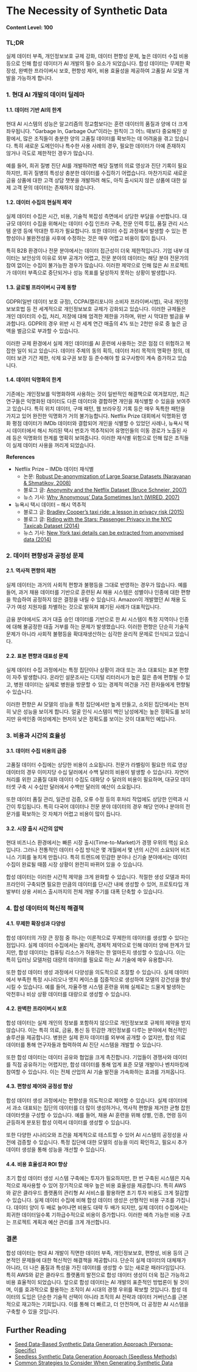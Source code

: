 # The Necessity of Synthetic Data

#### Content Level: 100

### TL;DR

실제 데이터 부족, 개인정보보호 규제 강화, 데이터 편향성 문제, 높은 데이터 수집 비용 등으로 인해 합성 데이터가 AI 개발의 필수 요소가 되었습니다. 합성 데이터는 무제한 확장성, 완벽한 프라이버시 보호, 편향성 제어, 비용 효율성을 제공하여 고품질 AI 모델 개발을 가능하게 합니다.

### 1. 현대 AI 개발의 데이터 딜레마

#### 1.1. 데이터 기반 AI의 한계

현대 AI 시스템의 성능은 알고리즘의 정교함보다는 훈련 데이터의 품질과 양에 더 크게 좌우됩니다. "Garbage In, Garbage Out"이라는 원칙이 그 어느 때보다 중요해진 상황에서, 많은 조직들이 충분한 양의 고품질 데이터를 확보하는 데 어려움을 겪고 있습니다. 특히 새로운 도메인이나 특수한 사용 사례의 경우, 필요한 데이터가 아예 존재하지 않거나 극도로 제한적인 경우가 많습니다.

예를 들어, 희귀 질병 진단 AI를 개발하려면 해당 질병의 의료 영상과 진단 기록이 필요하지만, 희귀 질병의 특성상 충분한 데이터를 수집하기 어렵습니다. 마찬가지로 새로운 금융 상품에 대한 고객 상담 챗봇을 개발하려 해도, 아직 출시되지 않은 상품에 대한 실제 고객 문의 데이터는 존재하지 않습니다.

#### 1.2. 데이터 수집의 현실적 제약

실제 데이터 수집은 시간, 비용, 기술적 복잡성 측면에서 상당한 부담을 수반합니다. 대규모 데이터 수집을 위해서는 데이터 수집 인프라 구축, 전문 인력 투입, 품질 관리 시스템 운영 등에 막대한 투자가 필요합니다. 또한 데이터 수집 과정에서 발생할 수 있는 편향성이나 불완전성을 사후에 수정하는 것은 매우 어렵고 비용이 많이 듭니다.

특히 B2B 환경이나 전문 분야에서는 데이터 접근성이 더욱 제한적입니다. 기업 내부 데이터는 보안상의 이유로 외부 공개가 어렵고, 전문 분야의 데이터는 해당 분야 전문가의 참여 없이는 수집이 불가능한 경우가 많습니다. 이러한 제약으로 인해 많은 AI 프로젝트가 데이터 부족으로 중단되거나 성능 목표를 달성하지 못하는 상황이 발생합니다.

#### 1.3. 글로벌 프라이버시 규제 동향

GDPR(일반 데이터 보호 규정), CCPA(캘리포니아 소비자 프라이버시법), 국내 개인정보보호법 등 전 세계적으로 개인정보보호 규제가 강화되고 있습니다. 이러한 규제들은 개인 데이터의 수집, 처리, 저장에 대해 엄격한 제한을 가하며, 위반 시 막대한 벌금을 부과합니다. GDPR의 경우 위반 시 전 세계 연간 매출의 4% 또는 2천만 유로 중 높은 금액을 벌금으로 부과할 수 있습니다.

이러한 규제 환경에서 실제 개인 데이터를 AI 훈련에 사용하는 것은 점점 더 위험하고 복잡한 일이 되고 있습니다. 데이터 주체의 동의 획득, 데이터 처리 목적의 명확한 정의, 데이터 보관 기간 제한, 삭제 요구권 보장 등 준수해야 할 요구사항이 계속 증가하고 있습니다.

#### 1.4. 데이터 익명화의 한계

기존에는 개인정보를 익명화하여 사용하는 것이 일반적인 해결책으로 여겨졌지만, 최근 연구들은 익명화된 데이터도 다른 데이터와 결합하면 개인을 재식별할 수 있음을 보여주고 있습니다. 특히 위치 데이터, 구매 패턴, 웹 브라우징 기록 등은 매우 독특한 패턴을 가지고 있어 완전한 익명화가 거의 불가능합니다. Netflix Prize 대회에서 익명화된 영화 평점 데이터가 IMDb 데이터와 결합되어 개인을 식별할 수 있었던 사례나, 뉴욕시 택시 데이터에서 해시 처리된 택시 번호가 역추적되어 유명인들의 이동 경로가 노출된 사례 등은 익명화의 한계를 명확히 보여줍니다. 이러한 재식별 위험으로 인해 많은 조직들이 실제 데이터 사용을 꺼리게 되었습니다.

**References**

* Netflix Prize – IMDb 데이터 재식별
  * 논문: [Robust De-anonymization of Large Sparse Datasets (Narayanan & Shmatikov, 2008)](https://www.cs.utexas.edu/~shmat/shmat_oak08netflix.pdf)
  * 블로그 글: [Anonymity and the Netflix Dataset (Bruce Schneier, 2007)](https://www.schneier.com/blog/archives/2007/12/anonymity_and_t_2.html)
  * 뉴스 기사: [Why ‘Anonymous’ Data Sometimes Isn’t (WIRED, 2007)](https://www.wired.com/2007/12/why-anonymous-data-sometimes-isnt)
* 뉴욕시 택시 데이터 – 해시 역추적
  * 블로그 글: [Bradley Cooper’s taxi ride: a lesson in privacy risk (2015)](https://www.heliossalinger.com.au/2015/04/19/bradley-coopers-taxi-ride-a-lesson-in-privacy-risk)
  * 블로그 글: [Riding with the Stars: Passenger Privacy in the NYC Taxicab Dataset (2014)](https://agkn.wordpress.com/2014/09/15/riding-with-the-stars-passenger-privacy-in-the-nyc-taxicab-dataset)
  * 뉴스 기사: [New York taxi details can be extracted from anonymised data (2014)](https://www.theguardian.com/technology/2014/jun/27/new-york-taxi-details-anonymised-data-researchers-warn)

### 2. 데이터 편향성과 공정성 문제

#### 2.1. 역사적 편향의 재현

실제 데이터는 과거의 사회적 편향과 불평등을 그대로 반영하는 경우가 많습니다. 예를 들어, 과거 채용 데이터를 기반으로 훈련된 AI 채용 시스템은 성별이나 인종에 대한 편향을 학습하여 공정하지 않은 결정을 내릴 수 있습니다. Amazon이 개발했던 AI 채용 도구가 여성 지원자를 차별하는 것으로 밝혀져 폐기된 사례가 대표적입니다.

금융 분야에서도 과거 대출 승인 데이터를 기반으로 한 AI 시스템이 특정 지역이나 인종에 대해 불공정한 대출 거부를 하는 문제가 발생했습니다. 이러한 편향은 단순히 기술적 문제가 아니라 사회적 불평등을 확대재생산하는 심각한 윤리적 문제로 인식되고 있습니다.

#### 2.2. 표본 편향과 대표성 문제

실제 데이터 수집 과정에서는 특정 집단이나 상황이 과대 또는 과소 대표되는 표본 편향이 자주 발생합니다. 온라인 설문조사는 디지털 리터러시가 높은 젊은 층에 편향될 수 있고, 병원 데이터는 실제로 병원을 방문할 수 있는 경제적 여건을 가진 환자들에게 편향될 수 있습니다.

이러한 편향은 AI 모델의 성능을 특정 집단에서만 높게 만들고, 소외된 집단에서는 현저히 낮은 성능을 보이게 합니다. 얼굴 인식 시스템이 백인 남성에게는 높은 정확도를 보이지만 유색인종 여성에게는 현저히 낮은 정확도를 보이는 것이 대표적인 예입니다.

### 3. 비용과 시간의 효율성

#### 3.1. 데이터 수집 비용의 급증

고품질 데이터 수집에는 상당한 비용이 소요됩니다. 전문가 라벨링이 필요한 의료 영상 데이터의 경우 이미지당 수십 달러에서 수백 달러의 비용이 발생할 수 있습니다. 자연어 처리를 위한 고품질 대화 데이터 수집도 대화당 수 달러의 비용이 필요하며, 대규모 데이터셋 구축 시 수십만 달러에서 수백만 달러의 예산이 소요됩니다.

또한 데이터 품질 관리, 일관성 검증, 오류 수정 등의 후처리 작업에도 상당한 인력과 시간이 투입됩니다. 특히 다국어 데이터나 전문 분야 데이터의 경우 해당 언어나 분야의 전문가를 확보하는 것 자체가 어렵고 비용이 많이 듭니다.

#### 3.2. 시장 출시 시간의 압박

현대 비즈니스 환경에서는 빠른 시장 출시(Time-to-Market)가 경쟁 우위의 핵심 요소입니다. 그러나 전통적인 데이터 수집 방식은 몇 개월에서 몇 년의 시간이 소요되어 비즈니스 기회를 놓치게 만듭니다. 특히 트렌드에 민감한 분야나 신기술 분야에서는 데이터 수집이 완료될 때쯤 시장 상황이 완전히 바뀌어 있을 수 있습니다.

합성 데이터는 이러한 시간적 제약을 크게 완화할 수 있습니다. 적절한 생성 모델과 파이프라인이 구축되면 필요한 만큼의 데이터를 단시간 내에 생성할 수 있어, 프로토타입 개발부터 상용 서비스 출시까지의 전체 개발 주기를 대폭 단축할 수 있습니다.

### 4. 합성 데이터의 혁신적 해결책

#### 4.1. 무제한 확장성과 다양성

합성 데이터의 가장 큰 장점 중 하나는 이론적으로 무제한의 데이터를 생성할 수 있다는 점입니다. 실제 데이터 수집에서는 물리적, 경제적 제약으로 인해 데이터 양에 한계가 있지만, 합성 데이터는 컴퓨팅 리소스가 허용하는 한 얼마든지 생성할 수 있습니다. 이는 특히 딥러닝 모델처럼 대량의 데이터를 필요로 하는 AI 기술에 매우 유용합니다.

또한 합성 데이터 생성 과정에서 다양성을 의도적으로 조절할 수 있습니다. 실제 데이터에서 부족한 특정 시나리오나 엣지 케이스를 집중적으로 생성하여 모델의 강건성을 향상시킬 수 있습니다. 예를 들어, 자율주행 시스템 훈련을 위해 실제로는 드물게 발생하는 악천후나 비상 상황 데이터를 대량으로 생성할 수 있습니다.

#### 4.2. 완벽한 프라이버시 보호

합성 데이터는 실제 개인의 정보를 포함하지 않으므로 개인정보보호 규제의 제약을 받지 않습니다. 이는 특히 의료, 금융, 통신 등 민감한 개인정보를 다루는 분야에서 혁신적인 솔루션을 제공합니다. 병원은 실제 환자 데이터를 외부에 공개할 수 없지만, 합성 의료 데이터를 통해 연구자들과 협력하여 AI 진단 시스템을 개발할 수 있습니다.

또한 합성 데이터는 데이터 공유와 협업을 크게 촉진합니다. 기업들이 경쟁사와 데이터를 직접 공유하기는 어렵지만, 합성 데이터를 통해 업계 표준 모델 개발이나 벤치마킹에 참여할 수 있습니다. 이는 전체 산업의 AI 기술 발전을 가속화하는 효과를 가져옵니다.

#### 4.3. 편향성 제어와 공정성 향상

합성 데이터 생성 과정에서는 편향성을 의도적으로 제어할 수 있습니다. 실제 데이터에서 과소 대표되는 집단의 데이터를 더 많이 생성하거나, 역사적 편향을 제거한 균형 잡힌 데이터셋을 구성할 수 있습니다. 예를 들어, 채용 AI 훈련을 위해 성별, 인종, 연령 등이 균등하게 분포된 합성 이력서 데이터를 생성할 수 있습니다.

또한 다양한 시나리오와 조건을 체계적으로 테스트할 수 있어 AI 시스템의 공정성을 사전에 검증할 수 있습니다. 특정 집단에 대한 모델의 성능을 미리 확인하고, 필요시 추가 데이터 생성을 통해 성능을 개선할 수 있습니다.

#### 4.4. 비용 효율성과 ROI 향상

초기 합성 데이터 생성 시스템 구축에는 투자가 필요하지만, 한 번 구축된 시스템은 지속적으로 재사용할 수 있어 장기적으로 매우 높은 비용 효율성을 제공합니다. 특히 AWS와 같은 클라우드 플랫폼의 관리형 AI 서비스를 활용하면 초기 투자 비용도 크게 절감할 수 있습니다. 실제 데이터 수집에 비해 합성 데이터 생성은 선형적인 비용 구조를 가집니다. 데이터 양이 두 배로 늘어나면 비용도 대략 두 배가 되지만, 실제 데이터 수집에서는 희귀한 데이터일수록 기하급수적으로 비용이 증가합니다. 이러한 예측 가능한 비용 구조는 프로젝트 계획과 예산 관리를 크게 개선합니다.

### 결론

합성 데이터는 현대 AI 개발이 직면한 데이터 부족, 개인정보보호, 편향성, 비용 등의 근본적인 문제들에 대한 혁신적인 해결책을 제공합니다. 단순히 실제 데이터의 대체재가 아니라, 더 나은 품질과 특성을 가진 데이터를 생성할 수 있는 새로운 패러다임입니다. 특히 AWS와 같은 클라우드 플랫폼의 발전으로 합성 데이터 생성이 더욱 접근 가능하고 비용 효율적이 되었습니다. 앞으로 합성 데이터는 AI 개발의 표준적인 방법론이 될 것이며, 이를 효과적으로 활용하는 조직이 AI 시대의 경쟁 우위를 확보할 것입니다. 합성 데이터의 도입은 단순한 기술적 선택이 아니라 조직의 AI 전략과 데이터 거버넌스를 근본적으로 재고하는 기회입니다. 이를 통해 더 빠르고, 더 안전하며, 더 공정한 AI 시스템을 구축할 수 있을 것입니다.

## Further Reading

* [Seed Data-Based Synthetic Data Generation Approach (Persona-Specific)](seed-data-based-synthetic-data-generation-approach.md)
* [Seedless Synthetic Data Generation Approach (Seedless Methods)](seedless-synthetic-data-generation-approach.md)
* [Common Strategies to Consider When Generating Synthetic Data](common-strategies-to-consider-when-generating-synthetic-data.md)
